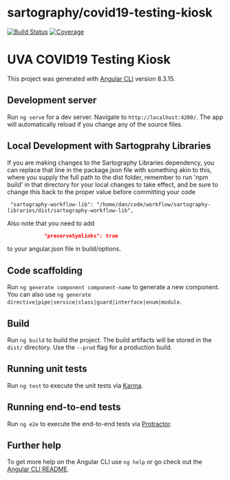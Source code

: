 # sartography/covid19-testing-kiosk
[![Build Status](https://travis-ci.com/sartography/covid19-testing-kiosk.svg?branch=master)](https://travis-ci.com/sartography/covid19-testing-kiosk)
[![Coverage](https://sonarcloud.io/api/project_badges/measure?project=sartography_covid19-testing-kiosk&metric=coverage)](https://sonarcloud.io/dashboard?id=sartography_covid19-testing-kiosk)

# UVA COVID19 Testing Kiosk
This project was generated with [Angular CLI](https://github.com/angular/angular-cli) version 8.3.15.

## Development server

Run `ng serve` for a dev server. Navigate to `http://localhost:4200/`. The app will automatically reload if you change any of the source files.

## Local Development with Sartogprahy Libraries
If you are making changes to the Sartography Libraries dependency,
you can replace that line in the package.json file with something akin to this, where you supply the full path to the dist folder, remember
to run 'npm build' in that directory for your local changes to take effect, and be sure to change this back to the proper value before
committing your code
```
 "sartography-workflow-lib": "/home/dan/code/workflow/sartography-libraries/dist/sartography-workflow-lib",
```
 Also note that you need to add
 ```json
             "preserveSymlinks": true
```
to your angular.json file in build/options.

## Code scaffolding

Run `ng generate component component-name` to generate a new component. You can also use `ng generate directive|pipe|service|class|guard|interface|enum|module`.

## Build

Run `ng build` to build the project. The build artifacts will be stored in the `dist/` directory. Use the `--prod` flag for a production build.

## Running unit tests

Run `ng test` to execute the unit tests via [Karma](https://karma-runner.github.io).

## Running end-to-end tests

Run `ng e2e` to execute the end-to-end tests via [Protractor](http://www.protractortest.org/).

## Further help

To get more help on the Angular CLI use `ng help` or go check out the [Angular CLI README](https://github.com/angular/angular-cli/blob/master/README.md).
